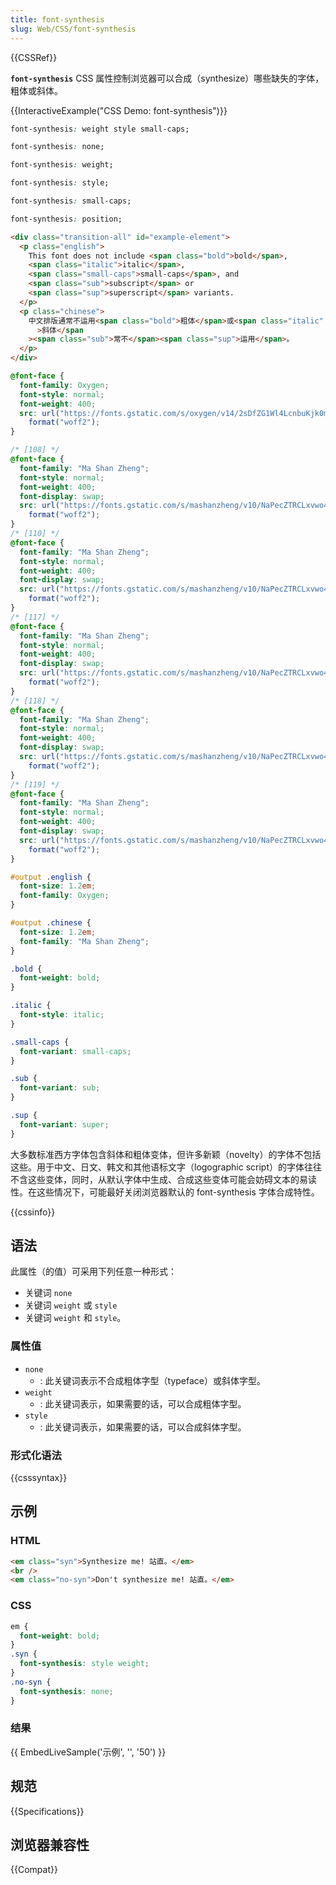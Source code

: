 ```yaml
---
title: font-synthesis
slug: Web/CSS/font-synthesis
---
```


{{CSSRef}}

**`font-synthesis`** CSS 属性控制浏览器可以合成（synthesize）哪些缺失的字体，粗体或斜体。

{{InteractiveExample("CSS Demo: font-synthesis")}}

```css interactive-example-choice
font-synthesis: weight style small-caps;
```

```css interactive-example-choice
font-synthesis: none;
```

```css interactive-example-choice
font-synthesis: weight;
```

```css interactive-example-choice
font-synthesis: style;
```

```css interactive-example-choice
font-synthesis: small-caps;
```

```css interactive-example-choice
font-synthesis: position;
```

```html interactive-example
<div class="transition-all" id="example-element">
  <p class="english">
    This font does not include <span class="bold">bold</span>,
    <span class="italic">italic</span>,
    <span class="small-caps">small-caps</span>, and
    <span class="sub">subscript</span> or
    <span class="sup">superscript</span> variants.
  </p>
  <p class="chinese">
    中文排版通常不运用<span class="bold">粗体</span>或<span class="italic"
      >斜体</span
    ><span class="sub">常不</span><span class="sup">运用</span>。
  </p>
</div>
```

```css interactive-example
@font-face {
  font-family: Oxygen;
  font-style: normal;
  font-weight: 400;
  src: url("https://fonts.gstatic.com/s/oxygen/v14/2sDfZG1Wl4LcnbuKjk0m.woff2")
    format("woff2");
}

/* [108] */
@font-face {
  font-family: "Ma Shan Zheng";
  font-style: normal;
  font-weight: 400;
  font-display: swap;
  src: url("https://fonts.gstatic.com/s/mashanzheng/v10/NaPecZTRCLxvwo41b4gvzkXaRMGEFoZJFdX0wQ5Xo5Hr21L9zCcRFhbSe5Nk0pIMuUkHEA.108.woff2")
    format("woff2");
}
/* [110] */
@font-face {
  font-family: "Ma Shan Zheng";
  font-style: normal;
  font-weight: 400;
  font-display: swap;
  src: url("https://fonts.gstatic.com/s/mashanzheng/v10/NaPecZTRCLxvwo41b4gvzkXaRMGEFoZJFdX0wQ5Xo5Hr21L9zCcRFhbSe5Nk0pIMuUkHEA.110.woff2")
    format("woff2");
}
/* [117] */
@font-face {
  font-family: "Ma Shan Zheng";
  font-style: normal;
  font-weight: 400;
  font-display: swap;
  src: url("https://fonts.gstatic.com/s/mashanzheng/v10/NaPecZTRCLxvwo41b4gvzkXaRMGEFoZJFdX0wQ5Xo5Hr21L9zCcRFhbSe5Nk0pIMuUkHEA.117.woff2")
    format("woff2");
}
/* [118] */
@font-face {
  font-family: "Ma Shan Zheng";
  font-style: normal;
  font-weight: 400;
  font-display: swap;
  src: url("https://fonts.gstatic.com/s/mashanzheng/v10/NaPecZTRCLxvwo41b4gvzkXaRMGEFoZJFdX0wQ5Xo5Hr21L9zCcRFhbSe5Nk0pIMuUkHEA.118.woff2")
    format("woff2");
}
/* [119] */
@font-face {
  font-family: "Ma Shan Zheng";
  font-style: normal;
  font-weight: 400;
  font-display: swap;
  src: url("https://fonts.gstatic.com/s/mashanzheng/v10/NaPecZTRCLxvwo41b4gvzkXaRMGEFoZJFdX0wQ5Xo5Hr21L9zCcRFhbSe5Nk0pIMuUkHEA.119.woff2")
    format("woff2");
}

#output .english {
  font-size: 1.2em;
  font-family: Oxygen;
}

#output .chinese {
  font-size: 1.2em;
  font-family: "Ma Shan Zheng";
}

.bold {
  font-weight: bold;
}

.italic {
  font-style: italic;
}

.small-caps {
  font-variant: small-caps;
}

.sub {
  font-variant: sub;
}

.sup {
  font-variant: super;
}
```

大多数标准西方字体包含斜体和粗体变体，但许多新颖（novelty）的字体不包括这些。用于中文、日文、韩文和其他语标文字（logographic script）的字体往往不含这些变体，同时，从默认字体中生成、合成这些变体可能会妨碍文本的易读性。在这些情况下，可能最好关闭浏览器默认的 font-synthesis 字体合成特性。

{{cssinfo}}

## 语法

此属性（的值）可采用下列任意一种形式：

- 关键词 `none`
- 关键词 `weight` 或 `style`
- 关键词 `weight` 和 `style`。

### 属性值

- `none`
  - : 此关键词表示不合成粗体字型（typeface）或斜体字型。
- `weight`
  - : 此关键词表示，如果需要的话，可以合成粗体字型。
- `style`
  - : 此关键词表示，如果需要的话，可以合成斜体字型。

### 形式化语法

{{csssyntax}}

## 示例

### HTML

```html
<em class="syn">Synthesize me! 站直。</em>
<br />
<em class="no-syn">Don't synthesize me! 站直。</em>
```

### CSS

```css
em {
  font-weight: bold;
}
.syn {
  font-synthesis: style weight;
}
.no-syn {
  font-synthesis: none;
}
```

### 结果

{{ EmbedLiveSample('示例', '', '50') }}

## 规范

{{Specifications}}

## 浏览器兼容性

{{Compat}}
